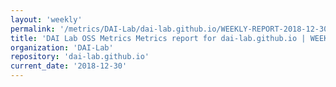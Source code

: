 ```yaml
---
layout: 'weekly'
permalink: '/metrics/DAI-Lab/dai-lab.github.io/WEEKLY-REPORT-2018-12-30'
title: 'DAI Lab OSS Metrics Metrics report for dai-lab.github.io | WEEKLY-REPORT-2018-12-30'
organization: 'DAI-Lab'
repository: 'dai-lab.github.io'
current_date: '2018-12-30'
---
```

